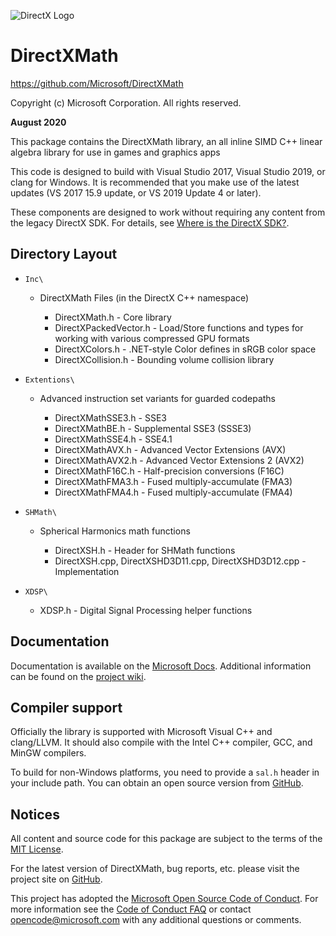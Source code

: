 ![DirectX Logo](https://github.com/Microsoft/DirectXMath/wiki/X_jpg.jpg)

# DirectXMath

https://github.com/Microsoft/DirectXMath

Copyright (c) Microsoft Corporation. All rights reserved.

**August 2020**

This package contains the DirectXMath library, an all inline SIMD C++ linear algebra library for use in games and graphics apps

This code is designed to build with Visual Studio 2017, Visual Studio 2019, or clang for Windows. It is recommended  that you make use of the latest updates (VS 2017 15.9 update, or VS 2019 Update 4 or later).

These components are designed to work without requiring any content from the legacy DirectX SDK. For details, see [Where is the DirectX SDK?](https://aka.ms/dxsdk).

## Directory Layout

* ``Inc\``

  + DirectXMath Files (in the DirectX C++ namespace)

    * DirectXMath.h - Core library
    * DirectXPackedVector.h - Load/Store functions and types for working with various compressed GPU formats
    * DirectXColors.h - .NET-style Color defines in sRGB color space
    * DirectXCollision.h - Bounding volume collision library

* ``Extentions\``

  + Advanced instruction set variants for guarded codepaths

    * DirectXMathSSE3.h - SSE3
    * DirectXMathBE.h - Supplemental SSE3 (SSSE3)
    * DirectXMathSSE4.h - SSE4.1
    * DirectXMathAVX.h - Advanced Vector Extensions (AVX)
    * DirectXMathAVX2.h - Advanced Vector Extensions 2 (AVX2)
    * DirectXMathF16C.h - Half-precision conversions (F16C)
    * DirectXMathFMA3.h - Fused multiply-accumulate (FMA3)
    * DirectXMathFMA4.h - Fused multiply-accumulate (FMA4)

* ``SHMath\``

  + Spherical Harmonics math functions

    * DirectXSH.h - Header for SHMath functions
    * DirectXSH.cpp, DirectXSHD3D11.cpp, DirectXSHD3D12.cpp - Implementation

* ``XDSP\``

  + XDSP.h - Digital Signal Processing helper functions

## Documentation

Documentation is available on the [Microsoft Docs](https://docs.microsoft.com/en-us/windows/desktop/dxmath/directxmath-portal). Additional information can be found on the [project wiki](https://github.com/microsoft/DirectXMath/wiki).

## Compiler support

Officially the library is supported with Microsoft Visual C++ and clang/LLVM. It should also compile with the Intel C++ compiler, GCC, and MinGW compilers.

To build for non-Windows platforms, you need to provide a ``sal.h`` header in your include path. You can obtain an open source version from [GitHub](https://github.com/dotnet/corert/blob/master/src/Native/inc/unix/sal.h).

## Notices

All content and source code for this package are subject to the terms of the [MIT License](http://opensource.org/licenses/MIT).

For the latest version of DirectXMath, bug reports, etc. please visit the project site on [GitHub](https://github.com/microsoft/DirectXMath).

This project has adopted the [Microsoft Open Source Code of Conduct](https://opensource.microsoft.com/codeofconduct/). For more information see the [Code of Conduct FAQ](https://opensource.microsoft.com/codeofconduct/faq/) or contact [opencode@microsoft.com](mailto:opencode@microsoft.com) with any additional questions or comments.
